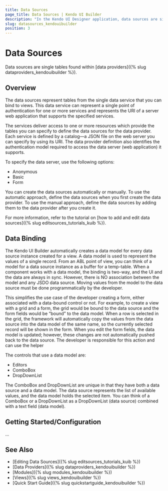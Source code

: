 ```yaml
---
title: Data Sources
page_title: Data Sources | Kendo UI Builder
description: "In the Kendo UI Designer application, data sources are single tables found within data providers."
slug: datasources_kendouibuilder
position: 3
---
```


# Data Sources

Data sources are single tables found within [data providers]({% slug dataproviders_kendouibuilder %}).

## Overview

The data sources represent tables from the single data service that you can bind to views. This data service can represent a single point of authentication for one or more services and represents the URI of a server web application that supports the specified services.

The services deliver access to one or more resources which provide the tables you can specify to define the data sources for the data provider. Each service is defined by a catalog&mdash;a JSON file on the web server you can specify by using its URI. The data provider definition also identifies the authentication model required to access the data server (web application) it supports.

To specify the data server, use the following options:

* Anonymous
* Basic
* Form

You can create the data sources automatically or manually. To use the automatic approach, define the data sources when you first create the data provider. To use the manual approach, define the data sources by adding them to the data provider after you create it.

For more information, refer to the tutorial on [how to add and edit data sources]({% slug editsources_tutorials_kuib %}).

## Data Binding

The Kendo UI Builder automatically creates a data model for every data source instance created for a view. A data model is used to represent the values of a single record. From an ABL point of view, you can think of a model for a data source instance as a buffer for a temp-table. When a component works with a data model, the binding is two-way, and the UI and the data are always in sync. However, there is NO association between the model and any JSDO data source. Moving values from the model to the data source must be done programmatically by the developer.

This simplifies the use case of the developer creating a form, either associated with a data-bound control or not. For example, to create a view with a grid and a form, the grid would be bound to the data source and the form fields would be “bound” to the data model. When a row is selected in the grid, the framework will automatically copy the values from the data source into the data model of the same name, so the currently selected record will be shown in the form. When you edit the form fields, the data model is updated; however, these changes are not automatically pushed back to the data source. The developer is responsible for this action and can use the helper

The controls that use a data model are:
* Editors
* ComboBox
* DropDownList

The ComboBox and DropDownList are unique in that they have both a data source and a data model. The data source represents the list of available values, and the data model holds the selected item. You can think of a ComboBox or a DropDownList as a DropDownList (data source) combined with a text field (data model).

## Getting Started/Configuration

...

## See Also

* [Editing Data Sources]({% slug editsources_tutorials_kuib %})
* [Data Providers]({% slug dataproviders_kendouibuilder %})
* [Modules]({% slug modules_kendouibuilder %})
* [Views]({% slug views_kendouibuilder %})
* [Quick Start Guide]({% slug quickstartguide_kendouibuilder %})
